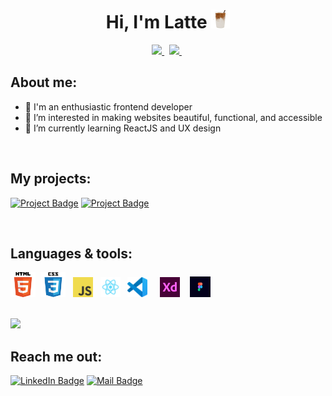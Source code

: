 <p>
  <h1 align="center"><b>Hi, I'm Latte</b> <img src="latte.gif" width="30px"></h1>
</p> 
<p align="center">
  <a href="">
    <img src="https://img.shields.io/badge/Portfolio%20Frontend-965E30?style=flat alt="Portfolio1" />
  </a>&nbsp;
  <a href="https://sweeetlatte.github.io/Portfolio-UX">
    <img src="https://img.shields.io/badge/Portfolio%20UX-965E30?style=flat alt="Portfolio2" />
  </a>&nbsp;
</p>

## About me:
- 🧸 I'm an enthusiastic frontend developer
- 🍰 I’m interested in making websites beautiful, functional, and accessible
- 👜 I’m currently learning ReactJS and UX design

<br/>

## My projects:

[![Project Badge](https://github-readme-stats.vercel.app/api/pin?username=sweeetlatte&hide_border=true&repo=chito-stationery-fe&bg_color=694127,965E30,B08556&title_color=FFFFFF&icon_color=FFFFFF&text_color=FFFFFF&border_radius=27)](https://github.com/sweeetlatte/chito-stationery-fe)
[![Project Badge](https://github-readme-stats.vercel.app/api/pin?username=sweeetlatte&hide_border=true&repo=chito-stationery-admin-dashboard&bg_color=694127,965E30,B08556&title_color=FFFFFF&icon_color=FFFFFF&text_color=FFFFFF&border_radius=27)](https://github.com/sweeetlatte/chito-stationery-admin-dashboard)

<br/>

## Languages & tools:

<img src="https://raw.githubusercontent.com/github/explore/80688e429a7d4ef2fca1e82350fe8e3517d3494d/topics/html/html.png" alt="html5" width="40" height="40"/>&nbsp;
<img src="https://raw.githubusercontent.com/github/explore/80688e429a7d4ef2fca1e82350fe8e3517d3494d/topics/css/css.png" alt="css3" width="40" height="40"/>&nbsp;&nbsp;
<img src="https://raw.githubusercontent.com/github/explore/80688e429a7d4ef2fca1e82350fe8e3517d3494d/topics/javascript/javascript.png" alt="js" width="32" height="32"/>&nbsp;&nbsp;
<img src="https://raw.githubusercontent.com/github/explore/80688e429a7d4ef2fca1e82350fe8e3517d3494d/topics/react/react.png" alt="reactjs" width="32" height="32"/>&nbsp;&nbsp;
<img src="https://raw.githubusercontent.com/github/explore/bbd48b997e8d0bef63f676eca4da5e1f76487b56/topics/visual-studio-code/visual-studio-code.png" alt="visual studio code" width="32" height="32"/>&nbsp;&nbsp;&nbsp;&nbsp;
<img src="xd.png" alt="xd" width="32" height="32"/>&nbsp;&nbsp;&nbsp;
<img src="figma.png" alt="figma" width="33" height="33"/>

<br/>
<img src="https://github-readme-stats.vercel.app/api/top-langs/?username=sweeetlatte&hide_border=true&text_color=FFFFFF&title_color=FFFFFF&icon_color=000000&bg_color=B08556&border_radius=27&layout=compact" />

<br/>

## Reach me out:
[![LinkedIn Badge](https://img.shields.io/badge/Linh%20Thùy-0A66C2?style=flat&logo=LinkedIn)](https://www.linkedin.com/in/linh-th%C3%B9y-7582a41a5/)
[![Mail Badge](https://img.shields.io/badge/-Linh%20Thùy-c0392b?style=flat&logo=gmail&logoColor=white)](mailto:thuylinh271055@gmail.com)